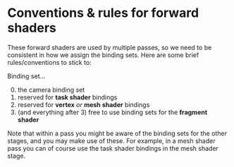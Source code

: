 Conventions & rules for forward shaders
=======================================

These forward shaders are used by multiple passes, so we need to be consistent in how we assign the binding sets. Here are some brief rules/conventions to stick to:

Binding set...

 0. the camera binding set
 1. reserved for **task shader** bindings
 2. reserved for **vertex** *or* **mesh shader** bindings
 3. (and everything after 3) free to use binding sets for the **fragment shader**

Note that within a pass you might be aware of the binding sets for the other stages, and you may make use of these. For example, in a mesh shader pass you can of course use the task shader bindings in the mesh shader stage.
